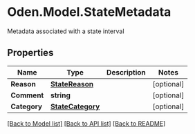 # Oden.Model.StateMetadata
Metadata associated with a state interval

## Properties

Name | Type | Description | Notes
------------ | ------------- | ------------- | -------------
**Reason** | [**StateReason**](StateReason.md) |  | [optional] 
**Comment** | **string** |  | [optional] 
**Category** | [**StateCategory**](StateCategory.md) |  | [optional] 

[[Back to Model list]](../README.md#documentation-for-models) [[Back to API list]](../README.md#documentation-for-api-endpoints) [[Back to README]](../README.md)

